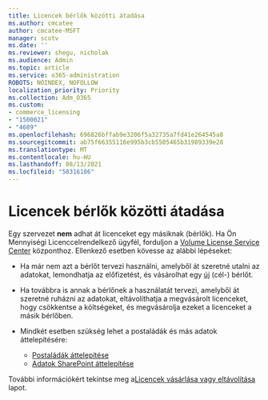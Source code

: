 ```yaml
---
title: Licencek bérlők közötti átadása
ms.author: cmcatee
author: cmcatee-MSFT
manager: scotv
ms.date: ''
ms.reviewer: shegu, nicholak
ms.audience: Admin
ms.topic: article
ms.service: o365-administration
ROBOTS: NOINDEX, NOFOLLOW
localization_priority: Priority
ms.collection: Adm_O365
ms.custom:
- commerce_licensing
- "1500021"
- "4689"
ms.openlocfilehash: 696826bffab9e3206f5a32735a7fd41e264545a8
ms.sourcegitcommit: ab75f66355116e995b3cb5505465b31989339e28
ms.translationtype: MT
ms.contentlocale: hu-HU
ms.lasthandoff: 08/13/2021
ms.locfileid: "58316106"
---
```

# <a name="transfer-licenses-between-tenants"></a>Licencek bérlők közötti átadása

Egy szervezet **nem** adhat át licenceket egy másiknak (bérlők). Ha Ön Mennyiségi Licenccelrendelkező ügyfél, forduljon a [Volume License Service Center](https://support.microsoft.com/help/4471406/how-to-contact-the-microsoft-volume-licensing-service-center) központhoz. Ellenkező esetben kövesse az alábbi lépéseket:

- Ha már nem azt a bérlőt tervezi használni, amelyből át [](https://admin.microsoft.com/Adminportal/Home?source=applauncher#/subscriptions) szeretné utalni az adatokat, lemondhatja az előfizetést, és vásárolhat egy [új](https://www.microsoft.com/microsoft-365/business/compare-all-microsoft-365-business-products?rtc=2&activetab=tab:primaryr2) (cél-) bérlőt.
- Ha továbbra is annak a bérlőnek a használatát tervezi, amelyből [](https://docs.microsoft.com/microsoft-365/commerce/licenses/buy-licenses#buy-or-remove-licenses-for-your-business-subscription) át szeretné ruházni az adatokat, eltávolíthatja a megvásárolt licenceket, hogy csökkentse a költségeket, és megvásárolja ezeket a licenceket a másik bérlőben.
- Mindkét esetben szükség lehet a postaládák és más adatok áttelepítésére:

    - [Postaládák áttelepítése](https://docs.microsoft.com/Exchange/mailbox-migration/migrate-mailboxes-across-tenants)
    - [Adatok SharePoint áttelepítése](https://aka.ms/modernSpoAdminCenter/CloudContentMigrations)

További információkért tekintse meg a[Licencek vásárlása vagy eltávolítása](https://docs.microsoft.com/microsoft-365/commerce/licenses/buy-licenses) lapot.